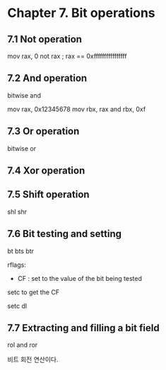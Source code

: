 # Chapter 7. Bit operations 

## 7.1 Not operation 

mov 	rax, 0 
not 	rax 		; rax == 0xffffffffffffffff

## 7.2 And operation 

bitwise and 

mov 	rax, 0x12345678
mov 	rbx, rax
and 	rbx, 0xf 

## 7.3 Or operation 

bitwise or 

## 7.4 Xor operation 

## 7.5 Shift operation 

shl 
shr 

## 7.6 Bit testing and setting 

bt 
bts
btr

rflags: 

- CF : set to the value of the bit being tested

setc to get the CF 

setc dl

## 7.7 Extracting and filling a bit field


rol and ror 

비트 회전 연산이다. 



